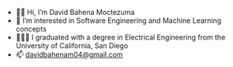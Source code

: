 - 👋🏽 Hi, I’m David Bahena Moctezuma
- 👀 I’m interested in Software Engineering and Machine Learning concepts
- 👨🏽‍💻 I graduated with a degree in Electrical Engineering from the University of California, San Diego
- 📫 davidbahenam04@gmail.com

<!---
dbahenam/dbahenam is a ✨ special ✨ repository because its `README.md` (this file) appears on your GitHub profile.
You can click the Preview link to take a look at your changes.
--->
